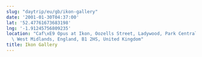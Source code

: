 ```yaml
---
slug: "daytrip/eu/gb/ikon-gallery"
date: '2001-01-30T04:37:00'
lat: '52.47761673683198'
lng: '-1.91245756809235'
location: "Caf\xE9 Opus at Ikon, Oozells Street, Ladywood, Park Central, Birmingham,\
  \ West Midlands, England, B1 2HS, United Kingdom"
title: Ikon Gallery
---
```



